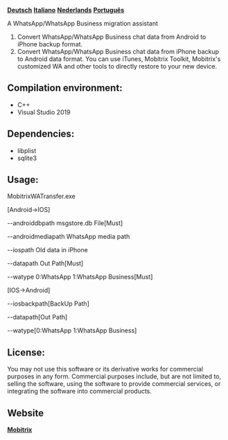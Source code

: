 **[Deutsch](README-de.md)**  **[Italiano](README-it.md)** **[Nederlands](README-nl.md)**  **[Português](README-pt.md)**

A WhatsApp/WhatsApp Business migration assistant

1. Convert WhatsApp/WhatsApp Business chat data from Android to iPhone backup format.
2. Convert WhatsApp/WhatsApp Business chat data from iPhone backup to Android data format.
  You can use iTunes, Mobitrix Toolkit, Mobitrix's customized WA and other tools to directly restore to your new device.

## Compilation environment:
- C++
- Visual Studio 2019
##  Dependencies:

- libplist
- sqlite3

## Usage:
MobitrixWATransfer.exe 

[Android->IOS]

--androiddbpath msgstore.db File[Must] 

--androidmediapath WhatsApp media path 

--iospath Old data in iPhone 

--datapath Out Path[Must] 

--watype 0:WhatsApp 1:WhatsApp Business[Must]

[IOS->Android]

--iosbackpath[BackUp Path]

--datapath[Out Path] 

--watype[0:WhatsApp 1:WhatsApp Business]

## License:
You may not use this software or its derivative works for commercial purposes in any form. Commercial purposes include, but are not limited to, selling the software, using the software to provide commercial services, or integrating the software into commercial products.

## Website

 **[Mobitrix](https://www.mobitrix.com/whatsapp-transfer-backup-restore/)**
